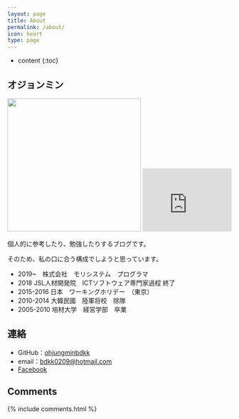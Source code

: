 ```yaml
---
layout: page
title: About
permalink: /about/
icon: heart
type: page
---
```


* content
{:toc}
## オジョンミン
<img src="http://ohjungminbdkk.github.io/img/about/myphoto.jpg" width="300" height="300">
<iframe src="http://githubbadge.appspot.com/ohjungminbdkk?s=1&a=0" style="border: 0;height: 142px;width: 200px;overflow: hidden;" frameBorder="0"></iframe>

個人的に参考したり、勉強したりするブログです。

そのため、私の口に合う構成でしようと思っています。

* 2019~　株式会社　モリシステム　プログラマ
* 2018 JSL人材開発院　ICTソフトウェア専門家過程 終了
* 2015-2016 日本　ワーキングホリデー　（東京）
* 2010-2014 大韓民國　陸軍将校　除隊
* 2005-2010 培材大学　経営学部　卒業

## 連絡

* GitHub：[ohjungminbdkk](https://ohjungminbdkk.github.io)
* email：bdkk0209@hotmail.com
* [Facebook](https://www.facebook.com/bdkk0209)

## Comments

{% include comments.html %}
